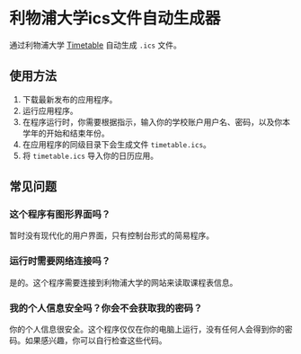 # 利物浦大学ics文件自动生成器

通过利物浦大学 [Timetable](https://timetables.liverpool.ac.uk) 自动生成 `.ics` 文件。

## 使用方法
1. 下载最新发布的应用程序。
2. 运行应用程序。
3. 在程序运行时，你需要根据指示，输入你的学校账户用户名、密码，以及你本学年的开始和结束年份。
4. 在应用程序的同级目录下会生成文件 `timetable.ics`。
5. 将 `timetable.ics` 导入你的日历应用。

## 常见问题
### 这个程序有图形界面吗？
暂时没有现代化的用户界面，只有控制台形式的简易程序。

### 运行时需要网络连接吗？
是的。这个程序需要连接到利物浦大学的网站来读取课程表信息。

### 我的个人信息安全吗？你会不会获取我的密码？
你的个人信息很安全。这个程序仅仅在你的电脑上运行，没有任何人会得到你的密码。如果感兴趣，你可以自行检查这些代码。
